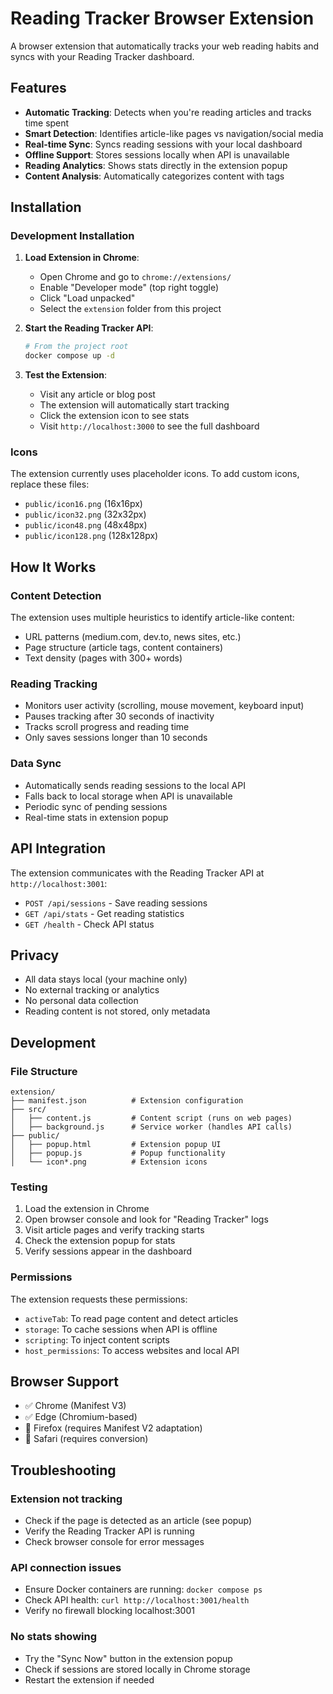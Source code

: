 # Reading Tracker Browser Extension

A browser extension that automatically tracks your web reading habits and syncs with your Reading Tracker dashboard.

## Features

- **Automatic Tracking**: Detects when you're reading articles and tracks time spent
- **Smart Detection**: Identifies article-like pages vs navigation/social media
- **Real-time Sync**: Syncs reading sessions with your local dashboard
- **Offline Support**: Stores sessions locally when API is unavailable
- **Reading Analytics**: Shows stats directly in the extension popup
- **Content Analysis**: Automatically categorizes content with tags

## Installation

### Development Installation

1. **Load Extension in Chrome**:
   - Open Chrome and go to `chrome://extensions/`
   - Enable "Developer mode" (top right toggle)
   - Click "Load unpacked"
   - Select the `extension` folder from this project

2. **Start the Reading Tracker API**:
   ```bash
   # From the project root
   docker compose up -d
   ```

3. **Test the Extension**:
   - Visit any article or blog post
   - The extension will automatically start tracking
   - Click the extension icon to see stats
   - Visit `http://localhost:3000` to see the full dashboard

### Icons

The extension currently uses placeholder icons. To add custom icons, replace these files:
- `public/icon16.png` (16x16px)
- `public/icon32.png` (32x32px) 
- `public/icon48.png` (48x48px)
- `public/icon128.png` (128x128px)

## How It Works

### Content Detection
The extension uses multiple heuristics to identify article-like content:
- URL patterns (medium.com, dev.to, news sites, etc.)
- Page structure (article tags, content containers)
- Text density (pages with 300+ words)

### Reading Tracking
- Monitors user activity (scrolling, mouse movement, keyboard input)
- Pauses tracking after 30 seconds of inactivity
- Tracks scroll progress and reading time
- Only saves sessions longer than 10 seconds

### Data Sync
- Automatically sends reading sessions to the local API
- Falls back to local storage when API is unavailable
- Periodic sync of pending sessions
- Real-time stats in extension popup

## API Integration

The extension communicates with the Reading Tracker API at `http://localhost:3001`:

- `POST /api/sessions` - Save reading sessions
- `GET /api/stats` - Get reading statistics
- `GET /health` - Check API status

## Privacy

- All data stays local (your machine only)
- No external tracking or analytics
- No personal data collection
- Reading content is not stored, only metadata

## Development

### File Structure
```
extension/
├── manifest.json          # Extension configuration
├── src/
│   ├── content.js         # Content script (runs on web pages)
│   ├── background.js      # Service worker (handles API calls)
├── public/
│   ├── popup.html         # Extension popup UI
│   ├── popup.js           # Popup functionality
│   └── icon*.png          # Extension icons
```

### Testing
1. Load the extension in Chrome
2. Open browser console and look for "Reading Tracker" logs
3. Visit article pages and verify tracking starts
4. Check the extension popup for stats
5. Verify sessions appear in the dashboard

### Permissions

The extension requests these permissions:
- `activeTab`: To read page content and detect articles
- `storage`: To cache sessions when API is offline
- `scripting`: To inject content scripts
- `host_permissions`: To access websites and local API

## Browser Support

- ✅ Chrome (Manifest V3)
- ✅ Edge (Chromium-based)
- 🚧 Firefox (requires Manifest V2 adaptation)
- 🚧 Safari (requires conversion)

## Troubleshooting

### Extension not tracking
- Check if the page is detected as an article (see popup)
- Verify the Reading Tracker API is running
- Check browser console for error messages

### API connection issues
- Ensure Docker containers are running: `docker compose ps`
- Check API health: `curl http://localhost:3001/health`
- Verify no firewall blocking localhost:3001

### No stats showing
- Try the "Sync Now" button in the extension popup
- Check if sessions are stored locally in Chrome storage
- Restart the extension if needed